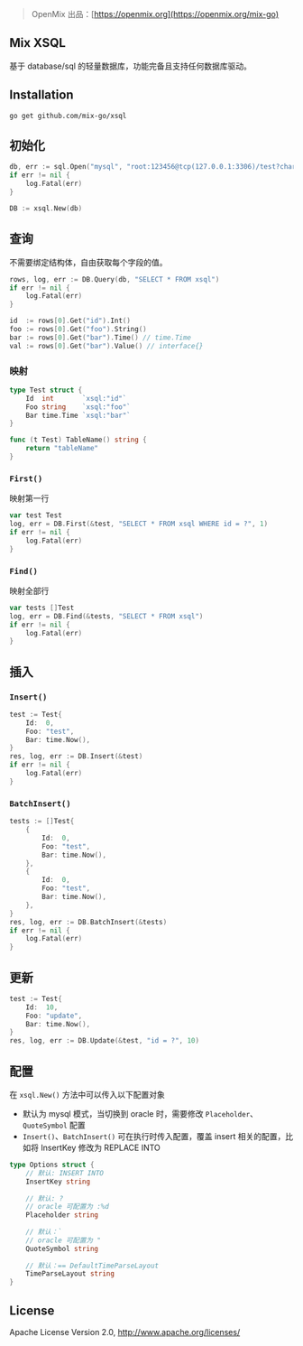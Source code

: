 > OpenMix 出品：[https://openmix.org](https://openmix.org/mix-go)

## Mix XSQL

基于 database/sql 的轻量数据库，功能完备且支持任何数据库驱动。

## Installation

```
go get github.com/mix-go/xsql
```

## 初始化

```go
db, err := sql.Open("mysql", "root:123456@tcp(127.0.0.1:3306)/test?charset=utf8")
if err != nil {
    log.Fatal(err)
}

DB := xsql.New(db)
```

## 查询

不需要绑定结构体，自由获取每个字段的值。

```go
rows, log, err := DB.Query(db, "SELECT * FROM xsql")
if err != nil {
    log.Fatal(err)
}

id  := rows[0].Get("id").Int()
foo := rows[0].Get("foo").String()
bar := rows[0].Get("bar").Time() // time.Time
val := rows[0].Get("bar").Value() // interface{}
```

### 映射

```go
type Test struct {
	Id  int       `xsql:"id"`
	Foo string    `xsql:"foo"`
	Bar time.Time `xsql:"bar"`
}

func (t Test) TableName() string {
    return "tableName"
}
```

### `First()`

映射第一行

```go
var test Test
log, err = DB.First(&test, "SELECT * FROM xsql WHERE id = ?", 1)
if err != nil {
    log.Fatal(err)
}
```

### `Find()`

映射全部行

```go
var tests []Test
log, err = DB.Find(&tests, "SELECT * FROM xsql")
if err != nil {
    log.Fatal(err)
}
```

## 插入

### `Insert()`

```go
test := Test{
    Id:  0,
    Foo: "test",
    Bar: time.Now(),
}
res, log, err := DB.Insert(&test)
if err != nil {
    log.Fatal(err)
}
```

### `BatchInsert()`

```go
tests := []Test{
    {
        Id:  0,
        Foo: "test",
        Bar: time.Now(),
    },
    {
        Id:  0,
        Foo: "test",
        Bar: time.Now(),
    },
}
res, log, err := DB.BatchInsert(&tests)
if err != nil {
    log.Fatal(err)
}
```

## 更新

```go
test := Test{
    Id:  10,
    Foo: "update",
    Bar: time.Now(),
}
res, log, err := DB.Update(&test, "id = ?", 10)
```

## 配置

在 `xsql.New()` 方法中可以传入以下配置对象

- 默认为 mysql 模式，当切换到 oracle 时，需要修改 `Placeholder`、`QuoteSymbol` 配置
- `Insert()`、`BatchInsert()` 可在执行时传入配置，覆盖 insert 相关的配置，比如将 InsertKey 修改为 REPLACE INTO

```go
type Options struct {
    // 默认: INSERT INTO
    InsertKey string
    
    // 默认: ?
    // oracle 可配置为 :%d
    Placeholder string
    
    // 默认：`
    // oracle 可配置为 "
    QuoteSymbol string
    
    // 默认：== DefaultTimeParseLayout
    TimeParseLayout string
}
```

## License

Apache License Version 2.0, http://www.apache.org/licenses/
